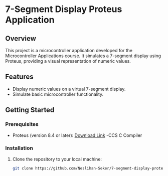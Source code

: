 # 7-Segment Display Proteus Application

## Overview

This project is a microcontroller application developed for the Microcontroller Applications course. It simulates a 7-segment display using Proteus, providing a visual representation of numeric values.

## Features

- Display numeric values on a virtual 7-segment display.
- Simulate basic microcontroller functionality.

## Getting Started

### Prerequisites

- Proteus (version 8.4 or later): [Download Link](https://www.labcenter.com/downloads/)
-CCS C Compiler 

### Installation

1. Clone the repository to your local machine:

   ```bash
   git clone https://github.com/Neslihan-Seker/7-segment-display-proteus.git
